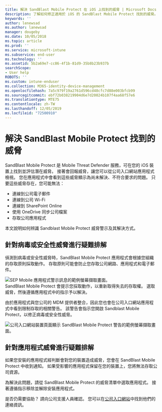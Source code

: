 ```yaml
---
title: 解決 SandBlast Mobile Protect 在 iOS 上找到的威脅 | Microsoft Docs
description: 了解如何修正適用於 iOS 的 SandBlast Mobile Protect 找到的威脅。
keywords: ''
author: lenewsad
ms.author: lanewsad
manager: dougeby
ms.date: 10/05/2018
ms.topic: article
ms.prod: ''
ms.service: microsoft-intune
ms.subservice: end-user
ms.technology: ''
ms.assetid: 5b2a69e7-cc86-4f1b-81d9-35b8b23b937b
searchScope:
- User help
ROBOTS: ''
ms.custom: intune-enduser
ms.collection: M365-identity-device-management
ms.openlocfilehash: 7a5c979f19a2761d596cd48cfc7d88e003bfcb99
ms.sourcegitcommit: ebf72b038219904d6e7d20024b107f4aa68f57e6
ms.translationtype: MTE75
ms.contentlocale: zh-TW
ms.lasthandoff: 12/05/2019
ms.locfileid: "72500910"
---
```

# <a name="resolve-a-threat-found-by-sandblast-mobile-protect"></a>解決 SandBlast Mobile Protect 找到的威脅

SandBlast Mobile Protect 是 Mobile Threat Defender 服務，可在您的 iOS 裝置上找到並評估潛在威脅。 接著會回報威脅，讓您可以從公司入口網站應用程式檢視。 您在應用程式中會看到這些威脅顯示為尚未解決、不符合要求的問題。 只要這些威脅存在，您可能無法：   

* 連線到公司電子郵件
* 連線到公司 Wi-Fi
* 連線到 SharePoint Online
* 使用 OneDrive 同步公司檔案
* 存取公司應用程式

本文說明如何辨識 Sandblast Mobile Protect 威脅警示及其解決方式。  

## <a name="troubleshoot-virus-or-security-threat"></a>針對病毒或安全性威脅進行疑難排解  
偵測到病毒或安全性威脅時，SandBlast Mobile Protect 應用程式會根據您組織的存取原則採取動作。 存取原則可能會防止您存取公司網路、應用程式和電子郵件。  

![SEP Mobile 應用程式警示訊息的範例螢幕擷取畫面。](./media/skycure-list-of-potential-issues-android.png)  
SandBlast Mobile Protect 會提示您採取動作，以重新取得失去的存取權。 選取威脅，然後遵循應用程式中的指示予以解決。

由於應用程式與您公司的 MDM 提供者整合，因此您也會在公司入口網站應用程式中看到限制存取的相關警告。 該警告會指示您開啟 Sandblast Mobile Protect，以修正病毒或安全性威脅。  

  ![公司入口網站裝置頁面顯示 SandBlast Mobile Protect 警告的範例螢幕擷取畫面。](./media/CP-lookout-virus-banner-1808.png)  

## <a name="troubleshoot-an-app-threat"></a>針對應用程式威脅進行疑難排解  

如果您安裝的應用程式經判斷會對您的裝置造成威脅，您會在 SandBlast Mobile Protect 中收到通知。 如果受影響的應用程式保留在您的裝置上，您將無法存取公司資源。  

為解決此問題，請從 SandBlast Mobile Protect 的威脅清單中選取應用程式。 接著遵循指示移除並解除安裝應用程式。  

是否仍需要協助？ 請向公司支援人員確認。 您可以在[公司入口網站](https://go.microsoft.com/fwlink/?linkid=2010980)中找到他們的連絡資訊。  
